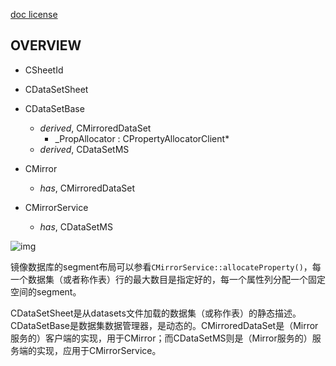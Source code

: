 [doc license]()

## OVERVIEW

* CSheetId
* CDataSetSheet
* CDataSetBase
    - _derived_, CMirroredDataSet
        - _PropAllocator : CPropertyAllocatorClient*
    - _derived_, CDataSetMS
    
* CMirror
    - _has_, CMirroredDataSet
* CMirrorService
    - _has_, CDataSetMS
    
![img](https://img2020.cnblogs.com/blog/665551/202101/665551-20210118204007831-1667447109.jpg)

镜像数据库的segment布局可以参看```CMirrorService::allocateProperty()```，每一个数据集（或者称作表）行的最大数目是指定好的，每一个属性列分配一个固定空间的segment。

CDataSetSheet是从datasets文件加载的数据集（或称作表）的静态描述。CDataSetBase是数据集数据管理器，是动态的。CMirroredDataSet是（Mirror服务的）客户端的实现，用于CMirror；而CDataSetMS则是（Mirror服务的）服务端的实现，应用于CMirrorService。
